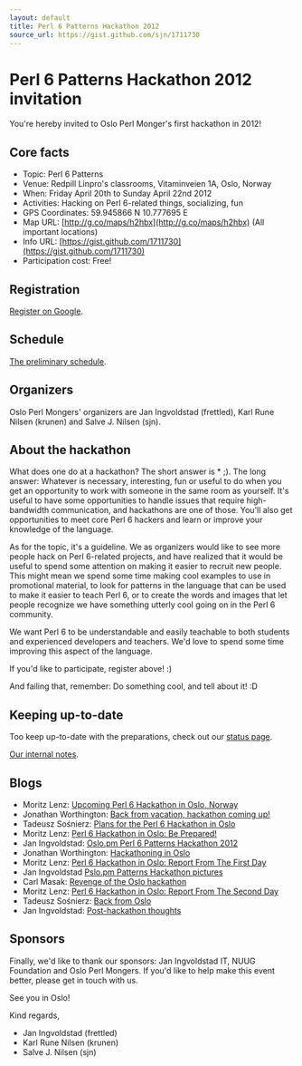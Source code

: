 ```yaml
---
layout: default
title: Perl 6 Patterns Hackathon 2012
source_url: https://gist.github.com/sjn/1711730
---
```


# Perl 6 Patterns Hackathon 2012 invitation

You're hereby invited to Oslo Perl Monger's first hackathon in 2012!

## Core facts

- Topic: Perl 6 Patterns
- Venue: Redpill Linpro's classrooms, Vitaminveien 1A, Oslo, Norway
- When: Friday April 20th to Sunday April 22nd 2012
- Activities: Hacking on Perl 6-related things, socializing, fun
- GPS Coordinates: 59.945866 N 10.777695 E
- Map URL: [http://g.co/maps/h2hbx](http://g.co/maps/h2hbx) (All important locations)
- Info URL: [https://gist.github.com/1711730](https://gist.github.com/1711730)
- Participation cost: Free!

## Registration

[Register on Google](https://docs.google.com/spreadsheet/viewform?formkey=dGhHazhleEhpdFJYNEdGc3ZoV0ZodFE6MQ#gid=5).

## Schedule

[The preliminary schedule](/hackathon2012/schedule.html).

## Organizers

Oslo Perl Mongers' organizers are Jan Ingvoldstad (frettled), Karl Rune
Nilsen (krunen) and Salve J. Nilsen (sjn).

## About the hackathon

What does one do at a hackathon? The short answer is * ;). The long
answer: Whatever is necessary, interesting, fun or useful to do when you
get an opportunity to work with someone in the same room as yourself.
It's useful to have some opportunities to handle issues that require
high- bandwidth communication, and hackathons are one of those. You'll
also get opportunities to meet core Perl 6 hackers and learn or improve
your knowledge of the language.

As for the topic, it's a guideline. We as organizers would like to see
more people hack on Perl 6-related projects, and have realized that it
would be useful to spend some attention on making it easier to recruit
new people. This might mean we spend some time making cool examples to
use in promotional material, to look for patterns in the language that
can be used to make it easier to teach Perl 6, or to create the words
and images that let people recognize we have something utterly cool
going on in the Perl 6 community.

We want Perl 6 to be understandable and easily teachable to both
students and experienced developers and teachers. We'd love to spend
some time improving this aspect of the language.

If you'd like to participate, register above! :)

And failing that, remember: Do something cool, and tell about it! :D

## Keeping up-to-date

Too keep up-to-date with the preparations, check out our
[status page](/hackathon2012/status.html).

[Our internal notes](/hackathon2012/notes.html).

## Blogs

* Moritz Lenz: [Upcoming Perl 6 Hackathon in Oslo, Norway](http://perlgeek.de/blog-en/perl-6/2012-upcoming-p6-hackathon.html)
* Jonathan Worthington: [Back from vacation, hackathon coming up!](http://6guts.wordpress.com/2012/04/05/back-from-vacation-hackathon-coming-up/)
* Tadeusz Sośnierz: [Plans for the Perl 6 Hackathon in Oslo](http://ttjjss.wordpress.com/2012/04/10/plans-for-the-perl-6-hackathon-in-oslo/)
* Moritz Lenz: [Perl 6 Hackathon in Oslo: Be Prepared!](http://perlgeek.de/blog-en/perl-6/2012-hackathon-preparations.html)
* Jan Ingvoldstad: [Oslo.pm Perl 6 Patterns Hackathon 2012](http://howcaniexplainthis.blogspot.com/2012/04/oslopm-perl-6-patterns-hackathon-2012.html)
* Jonathan Worthington: [Hackathoning in Oslo](http://6guts.wordpress.com/2012/04/21/hackathoning-in-oslo/)
* Moritz Lenz: [Perl 6 Hackathon in Oslo: Report From The First Day](http://perlgeek.de/blog-en/perl-6/2012-oslo-hackathon-report.html)
* Jan Ingvoldstad [Pslo.pm Patterns Hackathon pictures](http://howcaniexplainthis.blogspot.com/2012/04/oslopm-patterns-hackathon-pictures.html)
* Carl Masak: [Revenge of the Oslo hackathon](http://strangelyconsistent.org/blog/revenge-of-the-oslo-hackathon)
* Moritz Lenz: [Perl 6 Hackathon in Oslo: Report From The Second Day](http://perlgeek.de/blog-en/perl-6/2012-oslo-hackathon-rest.html)
* Tadeusz Sośnierz: [Back from Oslo](http://ttjjss.wordpress.com/2012/04/23/back-from-oslo/)
* Jan Ingvoldstad: [Post-hackathon thoughts](http://howcaniexplainthis.blogspot.com/2012/04/post-hackathon-thoughts.html)

## Sponsors

Finally, we'd like to thank our sponsors: Jan Ingvoldstad IT, NUUG
Foundation and Oslo Perl Mongers. If you'd like to help make this event
better, please get in touch with us.

See you in Oslo!

Kind regards,

 * Jan Ingvoldstad (frettled)
 * Karl Rune Nilsen (krunen)
 * Salve J. Nilsen (sjn)

